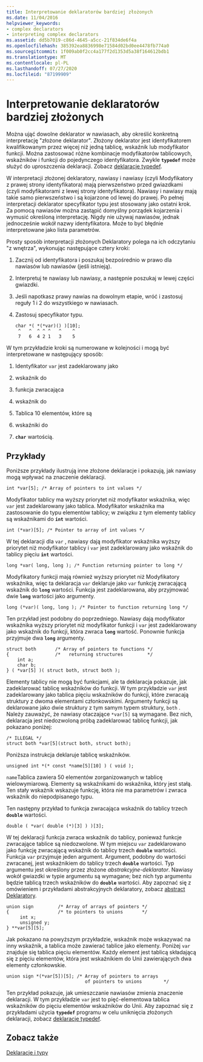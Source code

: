 ```yaml
---
title: Interpretowanie deklaratorów bardziej złożonych
ms.date: 11/04/2016
helpviewer_keywords:
- complex declarators
- interpreting complex declarators
ms.assetid: dd5b7019-c86d-4645-a5cc-21f834de6f4a
ms.openlocfilehash: 385392ea8836998e71584d02bd0ee4478fb774a0
ms.sourcegitcommit: 1f009ab0f2cc4a177f2d1353d5a38f164612bdb1
ms.translationtype: MT
ms.contentlocale: pl-PL
ms.lasthandoff: 07/27/2020
ms.locfileid: "87199909"
---
```

# <a name="interpreting-more-complex-declarators"></a>Interpretowanie deklaratorów bardziej złożonych

Można ująć dowolne deklarator w nawiasach, aby określić konkretną interpretację "złożone deklarator". Złożony deklarator jest identyfikatorem kwalifikowanym przez więcej niż jedną tablicę, wskaźnik lub modyfikator funkcji. Można zastosować różne kombinacje modyfikatorów tablicowych, wskaźników i funkcji do pojedynczego identyfikatora. Zwykle **`typedef`** może służyć do uproszczenia deklaracji. Zobacz [deklaracje typedef](../c-language/typedef-declarations.md).

W interpretacji złożonej deklaratory, nawiasy i nawiasy (czyli Modyfikatory z prawej strony identyfikatora) mają pierwszeństwo przed gwiazdkami (czyli modyfikatorami z lewej strony identyfikatora). Nawiasy i nawiasy mają takie samo pierwszeństwo i są kojarzone od lewej do prawej. Po pełnej interpretacji deklarator specyfikator typu jest stosowany jako ostatni krok. Za pomocą nawiasów można zastąpić domyślny porządek kojarzenia i wymusić określoną interpretację. Nigdy nie używaj nawiasów, jednak jednocześnie wokół nazwy identyfikatora. Może to być błędnie interpretowane jako lista parametrów.

Prosty sposób interpretacji złożonych Deklaratory polega na ich odczytaniu "z wnętrza", wykonując następujące cztery kroki:

1. Zacznij od identyfikatora i poszukaj bezpośrednio w prawo dla nawiasów lub nawiasów (jeśli istnieją).

1. Interpretuj te nawiasy lub nawiasy, a następnie poszukaj w lewej części gwiazdki.

1. Jeśli napotkasz prawy nawias na dowolnym etapie, wróć i zastosuj reguły 1 i 2 do wszystkiego w nawiasach.

1. Zastosuj specyfikator typu.

    ```
    char *( *(*var)() )[10];
     ^   ^  ^ ^ ^   ^    ^
     7   6  4 2 1   3    5
    ```

W tym przykładzie kroki są numerowane w kolejności i mogą być interpretowane w następujący sposób:

1. Identyfikator `var` jest zadeklarowany jako

1. wskaźnik do

1. funkcja zwracająca

1. wskaźnik do

1. Tablica 10 elementów, które są

1. wskaźniki do

1. **`char`** wartością.

## <a name="examples"></a>Przykłady

Poniższe przykłady ilustrują inne złożone deklaracje i pokazują, jak nawiasy mogą wpływać na znaczenie deklaracji.

```
int *var[5]; /* Array of pointers to int values */
```

Modyfikator tablicy ma wyższy priorytet niż modyfikator wskaźnika, więc `var` jest zadeklarowany jako tablica. Modyfikator wskaźnika ma zastosowanie do typu elementów tablicy; w związku z tym elementy tablicy są wskaźnikami do **`int`** wartości.

```
int (*var)[5]; /* Pointer to array of int values */
```

W tej deklaracji dla `var` , nawiasy dają modyfikator wskaźnika wyższy priorytet niż modyfikator tablicy i `var` jest zadeklarowany jako wskaźnik do tablicy pięciu **`int`** wartości.

```
long *var( long, long ); /* Function returning pointer to long */
```

Modyfikatory funkcji mają również wyższy priorytet niż Modyfikatory wskaźnika, więc ta deklaracja `var` deklaruje jako `var` funkcję zwracającą wskaźnik do **`long`** wartości. Funkcja jest zadeklarowana, aby przyjmować dwie **`long`** wartości jako argumenty.

```
long (*var)( long, long ); /* Pointer to function returning long */
```

Ten przykład jest podobny do poprzedniego. Nawiasy dają modyfikator wskaźnika wyższy priorytet niż modyfikator funkcji i `var` jest zadeklarowany jako wskaźnik do funkcji, która zwraca **`long`** wartość. Ponownie funkcja przyjmuje dwa **`long`** argumenty.

```
struct both       /* Array of pointers to functions */
{                 /*   returning structures         */
    int a;
    char b;
} ( *var[5] )( struct both, struct both );
```

Elementy tablicy nie mogą być funkcjami, ale ta deklaracja pokazuje, jak zadeklarować tablicę wskaźników do funkcji. W tym przykładzie `var` jest zadeklarowany jako tablica pięciu wskaźników do funkcji, które zwracają struktury z dwoma elementami członkowskimi. Argumenty funkcji są deklarowane jako dwie struktury z tym samym typem struktury, `both` . Należy zauważyć, że nawiasy otaczające `*var[5]` są wymagane. Bez nich, deklaracja jest niedozwoloną próbą zadeklarować tablicę funkcji, jak pokazano poniżej:

```
/* ILLEGAL */
struct both *var[5](struct both, struct both);
```

Poniższa instrukcja deklaruje tablicę wskaźników.

```
unsigned int *(* const *name[5][10] ) ( void );
```

`name`Tablica zawiera 50 elementów zorganizowanych w tablicę wielowymiarową. Elementy są wskaźnikami do wskaźnika, który jest stałą. Ten stały wskaźnik wskazuje funkcję, która nie ma parametrów i zwraca wskaźnik do niepodpisanego typu.

Ten następny przykład to funkcja zwracająca wskaźnik do tablicy trzech **`double`** wartości.

```
double ( *var( double (*)[3] ) )[3];
```

W tej deklaracji funkcja zwraca wskaźnik do tablicy, ponieważ funkcje zwracające tablice są niedozwolone. W tym miejscu `var` zadeklarowano jako funkcję zwracającą wskaźnik do tablicy trzech **`double`** wartości. Funkcja `var` przyjmuje jeden argument. Argument, podobny do wartości zwracanej, jest wskaźnikiem do tablicy trzech **`double`** wartości. Typ argumentu jest określony przez złożone *abstrakcyjne-deklarator*. Nawiasy wokół gwiazdki w typie argumentu są wymagane; bez nich typ argumentu będzie tablicą trzech wskaźników do **`double`** wartości. Aby zapoznać się z omówieniem i przykładami abstrakcyjnych deklaratory, zobacz [abstract Deklaratory](../c-language/c-abstract-declarators.md).

```
union sign         /* Array of arrays of pointers */
{                  /* to pointers to unions       */
     int x;
     unsigned y;
} **var[5][5];
```

Jak pokazano na powyższym przykładzie, wskaźnik może wskazywać na inny wskaźnik, a tablica może zawierać tablice jako elementy. Poniżej `var` znajduje się tablica pięciu elementów. Każdy element jest tablicą składającą się z pięciu elementów, która jest wskaźnikiem do Unii zawierających dwa elementy członkowskie.

```
union sign *(*var[5])[5]; /* Array of pointers to arrays
                             of pointers to unions        */
```

Ten przykład pokazuje, jak umieszczanie nawiasów zmienia znaczenie deklaracji. W tym przykładzie `var` jest to pięć-elementowa tablica wskaźników do pięciu elementów wskaźników do Unii. Aby zapoznać się z przykładami użycia **`typedef`** programu w celu uniknięcia złożonych deklaracji, zobacz [deklaracje typedef](../c-language/typedef-declarations.md).

## <a name="see-also"></a>Zobacz także

[Deklaracje i typy](../c-language/declarations-and-types.md)
